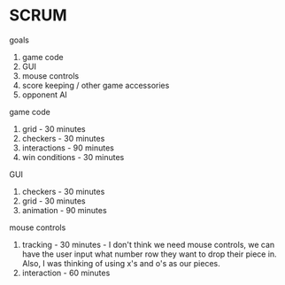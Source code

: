 # SCRUM

goals
1. game code
2. GUI
3. mouse controls
4. score keeping / other game accessories
5. opponent AI

game code
1. grid - 30 minutes
2. checkers - 30 minutes
3. interactions - 90 minutes
4. win conditions - 30 minutes

GUI
1. checkers - 30 minutes
2. grid - 30 minutes
3. animation - 90 minutes

mouse controls
1. tracking - 30 minutes - I don't think we need mouse controls, we can have the user input what number row they want to drop their piece in. Also, I was thinking of using x's and o's as our pieces.
2. interaction - 60 minutes
